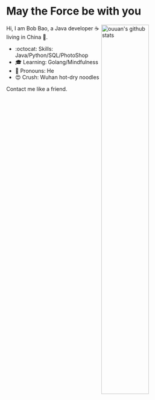 # May the Force be with you 

<img align="right" alt="ouuan's github stats" width="50%" src="https://github-readme-stats.vercel.app/api?username=sakiila&show_icons=true">

Hi, I am Bob Bao, a Java developer :coffee: living in China :panda_face:.

- :octocat: Skills: Java/Python/SQL/PhotoShop
- :mortar_board: Learning: Golang/Mindfulness
- :wave: Pronouns: He
- :heart_eyes: Crush: Wuhan hot-dry noodles

Contact me like a friend.
